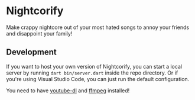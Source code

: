 # Nightcorify
Make crappy nightcore out of your most hated songs to annoy your friends and disappoint your family!

## Development
If you want to host your own version of Nightcorify, you can start a local server by running `dart bin/server.dart` inside the repo directory. Or if you're using Visual Studio Code, you can just run the default configuration.

You need to have [youtube-dl](https://youtube-dl.org/) and [ffmpeg](https://ffmpeg.org/) installed!